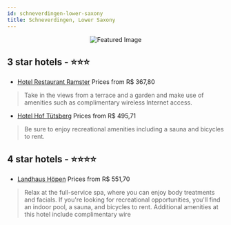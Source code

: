```yaml
---
id: schneverdingen-lower-saxony
title: Schneverdingen, Lower Saxony
---
```


<center><img src="https://i.travelapi.com/hotels/26000000/25790000/25786600/25786597/2f933b43_z.jpg" alt="Featured Image" /></center>


##  3 star hotels - ⭐️⭐️⭐️

-    [Hotel Restaurant Ramster](https://us.hurb.com/hotels/schneverdingen/hotel-restaurant-ramster-JNP-JP486416?cmp=18055) Prices from R$ 367,80
   > Take in the views from a terrace and a garden and make use of amenities such as complimentary wireless Internet access.
-    [Hotel Hof Tütsberg](https://us.hurb.com/hotels/schneverdingen/hotel-hof-tutsberg-JNP-JP910903?cmp=18055) Prices from R$ 495,71
   > Be sure to enjoy recreational amenities including a sauna and bicycles to rent.

##  4 star hotels - ⭐️⭐️⭐️⭐️

-    [Landhaus Höpen](https://us.hurb.com/hotels/schneverdingen/landhaus-hopen-JNP-JP825124?cmp=18055) Prices from R$ 551,70
   > Relax at the full-service spa, where you can enjoy body treatments and facials. If you're looking for recreational opportunities, you'll find an indoor pool, a sauna, and bicycles to rent. Additional amenities at this hotel include complimentary wire
